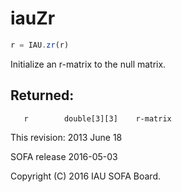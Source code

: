 # iauZr

```js
r = IAU.zr(r)
```

Initialize an r-matrix to the null matrix.

## Returned:
```
   r        double[3][3]    r-matrix
```

This revision:  2013 June 18

SOFA release 2016-05-03

Copyright (C) 2016 IAU SOFA Board.